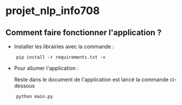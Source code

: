 # projet_nlp_info708

## Comment faire fonctionner l'application ?
- Installer les librairies avec la commande :
  
```
    pip install -r requirements.txt -v
```

- Pour allumer l'application :
  
    Reste dans le document de l'application est lancé la commande ci-dessous

```
    python main.py
```

